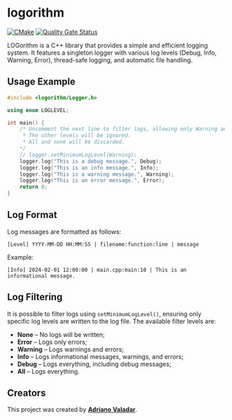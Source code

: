# logorithm

[![CMake](https://github.com/adrianovaladar/logorithm/actions/workflows/cmake.yml/badge.svg)](https://github.com/adrianovaladar/logorithm/actions/workflows/cmake.yml)
[![Quality Gate Status](https://sonarcloud.io/api/project_badges/measure?project=adrianovaladar_logorithm&metric=alert_status)](https://sonarcloud.io/summary/new_code?id=adrianovaladar_logorithm)

LOGorithm is a C++ library that provides a simple and efficient logging system. It features a singleton logger with various log levels (Debug, Info, Warning, Error), thread-safe logging, and automatic file handling.

## Usage Example

```cpp
#include <logorithm/Logger.h>

using enum LOGLEVEL;

int main() {
    /* Uncomment the next line to filter logs, allowing only Warning and Error levels in this case.
     * The other levels will be ignored.
     * All and none will be discarded.
    */
    // logger.setMinimumLogLevel(Warning);
    logger.log("This is a debug message.", Debug);
    logger.log("This is an info message.", Info);
    logger.log("This is a warning message.", Warning);
    logger.log("This is an error message.", Error);
    return 0;
}
```

## Log Format

Log messages are formatted as follows:

```
[Level] YYYY-MM-DD HH:MM:SS | filename:function:line | message
```

Example:
```
[Info] 2024-02-01 12:00:00 | main.cpp:main:10 | This is an informational message.
```

## Log Filtering

It is possible to filter logs using `setMinimumLogLevel()`, ensuring only specific log levels are written to the log file. The available filter levels are:

- **None** – No logs will be written;
- **Error** – Logs only errors;
- **Warning** – Logs warnings and errors;
- **Info** – Logs informational messages, warnings, and errors;
- **Debug** – Logs everything, including debug messages;
- **All** – Logs everything.

## Creators

This project was created by [**Adriano Valadar**](https://github.com/adrianovaladar).
